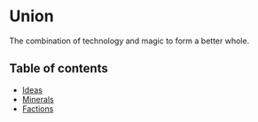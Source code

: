 # Union

The combination of technology and magic to form a better whole.

## Table of contents

- [Ideas](/planning/both/ideas.md)
- [Minerals](/planning/both/minerals.md)
- [Factions](/planning/both/factions.md)
